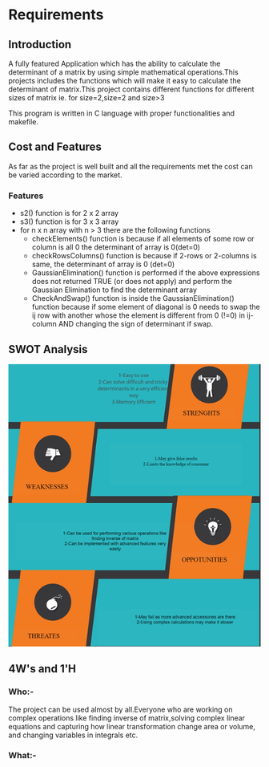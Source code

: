 #                                                                       Requirements #

## Introduction ##

A fully featured Application which has the ability to calculate the determinant of a matrix by using simple mathematical operations.This projects includes the functions which will make it easy to calculate the determinant of matrix.This project contains different functions for different sizes of matrix ie. for size=2,size=2 and size>3

This program is written in C language with proper functionalities and makefile.

## Cost and Features   ##

As far as the project is well built and all the requirements met the cost can be varied according to the market.

### Features  ###
* s2() function is for 2 x 2 array
* s3() function is for 3 x 3 array
* for n x n array with n > 3 there are the following functions
    * checkElements() function is because if all elements of some row or column is all 0 the determinant of array is 0(det=0)
    * checkRowsColumns() function is because if 2-rows or 2-columns is same, the determinant of array is 0 (det=0)
    * GaussianElimination() function is performed if the above expressions does not returned TRUE (or does not apply) and perform the Gaussian Elimination to find the determinant array
    * CheckAndSwap() function is inside the GaussianElimination() function because if some element of diagonal is 0 needs to swap the ij row with another whose the element is different from 0 (!=0) in ij-column AND changing the sign of determinant if swap.


## SWOT Analysis ##
![SWOT-Sample](https://github.com/nileshmathur/L-T_MiniProject/blob/main/Requirements/SWOT-Analysis.PNG)

## 4W's and 1'H ##
### Who:- ###
The project can be used almost by all.Everyone who are working on complex operations like finding inverse of matrix,solving complex linear equations and capturing how linear transformation change area or volume, and changing variables in integrals etc.

### What:-  ###





